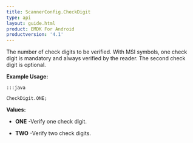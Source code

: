 ```yaml
---
title: ScannerConfig.CheckDigit
type: api
layout: guide.html
product: EMDK For Android
productversion: '4.1'
---
```



The number of check digits to be verified. With MSI symbols, one check
 digit is mandatory and always verified by the reader. The second check
 digit is optional.
 
 

**Example Usage:**
	
	:::java
	
	CheckDigit.ONE;
	


**Values:**

* **ONE** -Verify one check digit.

* **TWO** -Verify two check digits.












